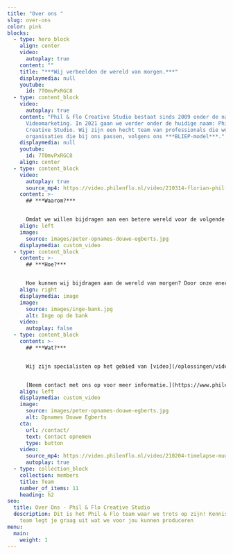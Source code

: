 ```yaml
---
title: "Over ons "
slug: over-ons
color: pink
blocks:
  - type: hero_block
    align: center
    video:
      autoplay: true
    content: ""
    title: "***Wij verbeelden de wereld van morgen.***"
    displaymedia: null
    youtube:
      id: 7TOmvPxRGC8
  - type: content_block
    video:
      autoplay: true
    content: "Phil & Flo Creative Studio bestaat sinds 2009 onder de naam FreshTV
      Videomarketing. In 2021 gaan we verder onder de huidige naam: Phil & Flo
      Creative Studio. Wij zijn een hecht team van professionals die werken voor
      organisaties die bij ons passen, volgens ons ***BLIEP-model***."
    displaymedia: null
    youtube:
      id: 7TOmvPxRGC8
    align: center
  - type: content_block
    video:
      autoplay: true
      source_mp4: https://video.philenflo.nl/video/210314-florian-phil-en-flo-Phil-en-Flo.mp4
    content: >-
      ## ***Waarom?***


      Omdat we willen bijdragen aan een betere wereld voor de volgende generaties. Dat is waar we onze tijd en energie als team in willen steken. Wij willen organisaties, die zich actief inzetten voor een betere wereld, helpen hun boodschap te verkondigen, te verbeelden. Ook wij zetten ons actief in voor een betere wereld, bekijk ook onze [MVO-pagina](https://www.philenflo.nl/maatschappelijk-verantwoord-ondernemen/) voor meer informatie rondom onze maatschappelijke betrokkenheid.
    align: left
    image:
      source: images/peter-opnames-douwe-egberts.jpg
    displaymedia: custom_video
  - type: content_block
    content: >-
      ## ***Hoe?***


      Hoe kunnen wij bijdragen aan de wereld van morgen? Door onze energie en creatieve kracht in te zetten om jouw verhaal te verbeelden. Dat doen we aan de hand van ons BLIEP-model. BLIEP staat voor: ***Beste, Leukste, Innovatief, Efficiënt & Principieel.***
    align: right
    displaymedia: image
    image:
      source: images/inge-bank.jpg
      alt: Inge op de bank
    video:
      autoplay: false
  - type: content_block
    content: >-
      ## ***Wat?***


      Wij zijn specialisten op het gebied van [video](/oplossingen/video-laten-maken/), [animatie](/oplossingen/animatie-laten-maken/), [virtual reality](/vr-animatie-laten-maken/), [virtuele tour](https://www.philenflo.nl/virtuele-tour/) & [interactieve video](/oplossingen/interactieve-video/). Ons team is in topvorm als onze creaties gemaakt worden voor de juiste organisaties. De organisaties die zich inzetten voor een betere wereld.


      [Neem contact met ons op voor meer informatie.](https://www.philenflo.nl/contact/)
    align: left
    displaymedia: custom_video
    image:
      source: images/peter-opnames-douwe-egberts.jpg
      alt: Opnames Douwe Egberts
    cta:
      url: /contact/
      text: Contact opnemen
      type: button
    video:
      source_mp4: https://video.philenflo.nl/video/210204-timelapse-muur-phil-en-flo-Phil-en-Flo-website-source.mp4
      autoplay: true
  - type: collection_block
    collection: members
    title: Team
    number_of_items: 11
    heading: h2
seo:
  title: Over Ons - Phil & Flo Creative Studio
  description: Dit is het Phil & Flo team waar we trots op zijn! Kennis maken? Ons
    team legt je graag uit wat we voor jou kunnen produceren
menu:
  main:
    weight: 1
---
```

